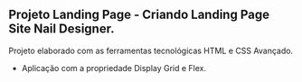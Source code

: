 ## Projeto Landing Page  - Criando Landing Page Site Nail Designer.

Projeto elaborado com as ferramentas tecnológicas HTML e CSS Avançado.
 - Aplicação com a propriedade Display  Grid e Flex.